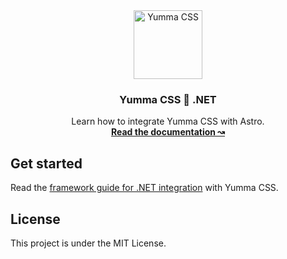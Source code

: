 <div align="center">
  <a href="https://yummacss.com" target="_blank" target="_blank" rel="noopener noreferrer">
    <img alt="Yumma CSS" src="https://www.yummacss.com/trademark/mark.png" width="110" style="max-width: 100%;">
  </a>
</div>

<h3 align="center">Yumma CSS 🤝 .NET</h3>

<p align="center">
  Learn how to integrate Yumma CSS with Astro.
  <br>
  <a href="https://yummacss.com"><strong>Read the documentation ↝</strong></a>

## Get started

Read the [framework guide for .NET integration](https://www.yummacss.com/docs/guides/dotnet) with Yumma CSS.

## License

This project is under the MIT License.
